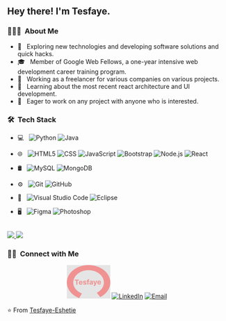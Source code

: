 
<h2> Hey there! I'm Tesfaye.</h2>

<h3> 👨🏻‍💻 &nbsp;About Me </h3>

- 🤔 &nbsp; Exploring new technologies and developing software solutions and quick hacks.
- 🎓 &nbsp; Member of Google Web Fellows, a one-year intensive web development career training program.
- 💼 &nbsp; Working as a freelancer for various companies on various projects.
- 🌱 &nbsp; Learning about the most recent react architecture and UI development.
- 👯 &nbsp; Eager to work on any project with anyone who is interested.

<h3> 🛠 &nbsp;Tech Stack</h3>

- 💻 &nbsp;
  ![Python](https://img.shields.io/badge/-Python-333333?style=flat&logo=python)
  ![Java](https://img.shields.io/badge/-Java-333333?style=flat&logo=Java&logoColor=007396)
- 🌐 &nbsp;
  ![HTML5](https://img.shields.io/badge/-HTML5-333333?style=flat&logo=HTML5)
  ![CSS](https://img.shields.io/badge/-CSS-333333?style=flat&logo=CSS3&logoColor=1572B6)
  ![JavaScript](https://img.shields.io/badge/-JavaScript-333333?style=flat&logo=javascript)
  ![Bootstrap](https://img.shields.io/badge/-Bootstrap-333333?style=flat&logo=bootstrap&logoColor=563D7C)
  ![Node.js](https://img.shields.io/badge/-Node.js-333333?style=flat&logo=node.js)
  ![React](https://img.shields.io/badge/-React-333333?style=flat&logo=react)
- 🛢 &nbsp;
  ![MySQL](https://img.shields.io/badge/-MySQL-333333?style=flat&logo=mysql)
  ![MongoDB](https://img.shields.io/badge/-MongoDB-333333?style=flat&logo=mongodb)
- ⚙️ &nbsp;
  ![Git](https://img.shields.io/badge/-Git-333333?style=flat&logo=git)
  ![GitHub](https://img.shields.io/badge/-GitHub-333333?style=flat&logo=github)
- 🔧 &nbsp;
  ![Visual Studio Code](https://img.shields.io/badge/-Visual%20Studio%20Code-333333?style=flat&logo=visual-studio-code&logoColor=007ACC)
  ![Eclipse](https://img.shields.io/badge/-Eclipse-333333?style=flat&logo=eclipse-ide&logoColor=2C2255)

- 🖥 &nbsp;
  ![Figma](https://img.shields.io/badge/-Figma-333333?style=flat&logo=Figma)
  ![Photoshop](https://img.shields.io/badge/-Photoshop-333333?style=flat&logo=adobe-photoshop)

<br/>

<a href="https://github.com/AVS1508">
  <img height="180em" src="https://github-readme-stats.vercel.app/api?username=Tesfaye-Eshetie&theme=buefy&show_icons=true" />
  <img height="180em" src="https://github-readme-stats.vercel.app/api/top-langs/?username=Tesfaye-Eshetie&theme=buefy&layout=compact" />
</a>

<br/>

<h3> 🤝🏻 &nbsp;Connect with Me </h3>

<p align="center">
<a href="https://tesfayeeshetie.com/"><img alt="Website" src="https://raw.githubusercontent.com/Tesfaye-Eshetie/portifolio-website/main/public/images/favicon.ico"></a>
<a href="https://www.linkedin.com/in/tesfaye-eshetie-0945a1204/"><img alt="LinkedIn" src="https://img.shields.io/badge/LinkedIn-Tesfaye%20Eshetie-blue?style=flat-square&logo=linkedin"></a>
<a href="mailto:tesfayeeshetie19@gmail.com"><img alt="Email" src="https://img.shields.io/badge/Email-tesfayeeshetie19@gmail.com-blue?style=flat-square&logo=gmail"></a>
</p>

⭐️ From [Tesfaye-Eshetie](https://github.com/Tesfaye-Eshetie)

